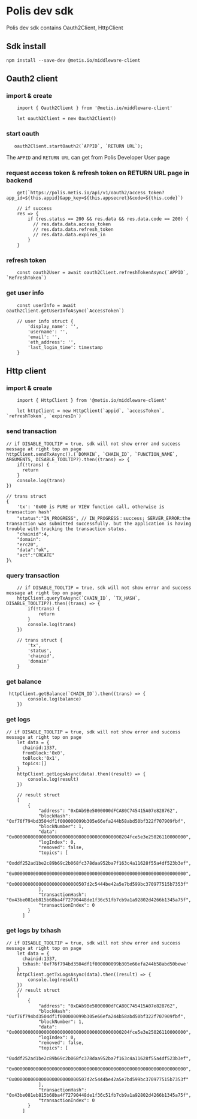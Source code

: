 # Polis dev sdk

Polis dev sdk contains Oauth2Client, HttpClient

## Sdk install
```
npm install --save-dev @metis.io/middleware-client
```

## Oauth2 client

### import & create
```
    import { Oauth2Client } from '@metis.io/middleware-client'

    let oauth2Client = new Oauth2Client()
```

### start oauth
```
   oauth2Client.startOauth2(`APPID`, `RETURN URL`); 
```
The `APPID` and `RETURN URL` can get from Polis Developer User page

### request access token & refresh token on RETURN URL page in backend
```
    get(`https://polis.metis.io/api/v1/oauth2/access_token?app_id=${this.appid}&app_key=${this.appsecret}&code=${this.code}`)

    // if success
    res => {
        if (res.status == 200 && res.data && res.data.code == 200) {
          // res.data.data.access_token
          // res.data.data.refresh_token
          // res.data.data.expires_in
        }
    }      
```

### refresh token
```
    const oauth2User = await oauth2Client.refreshTokenAsync(`APPID`, `RefreshToken`)
```

### get user info
```
    const userInfo = await oauth2Client.getUserInfoAsync(`AccessToken`)

    // user info struct {
        'display_name': '',
        'username': '',
        'email': '',
        'eth_address': '',
        'last_login_time': timestamp
    }
```


## Http client

### import & create
```
    import { HttpClient } from '@metis.io/middleware-client'

    let httpClient = new HttpClient(`appid`, `accessToken`, `refreshToken`, `expiresIn`)
```

### send transaction
    // if DISABLE_TOOLTIP = true, sdk will not show error and success message at right top on page
    httpClient.sendTxAsync().(`DOMAIN`, `CHAIN_ID`, `FUNCTION_NAME`, ARGUMENTS, DISABLE_TOOLTIP?).then((trans) => {
        if(!trans) {
          return
        }
        console.log(trans)
    })

    // trans struct 
    {
        'tx': '0x00 is PURE or VIEW function call, otherwise is transaction hash'
        "status":"IN_PROGRESS", // IN_PROGRESS：success; SERVER_ERROR:the transaction was submitted successfully. but the application is having trouble with tracking the transaction status. 
        "chainid":4,
        "domain":
        "erc20",
        "data":"ok",
        "act":"CREATE"
    }\
###

### query transaction
```
    // if DISABLE_TOOLTIP = true, sdk will not show error and success message at right top on page
    httpClient.queryTxAsync(`CHAIN_ID`, `TX_HASH`, DISABLE_TOOLTIP?).then((trans) => {
        if(!trans) {
            return
        }
        console.log(trans)
    })

    // trans struct {
        'tx',
        'status',
        'chainid',
        'domain'
    }
```
### get balance
```
 httpClient.getBalance(`CHAIN_ID`).then((trans) => {
        console.log(balance)
    })
```
### get logs
```
// if DISABLE_TOOLTIP = true, sdk will not show error and success message at right top on page
    let data = {
      chainid:1337,
      fromBlock:'0x0',
      toBlock:'0x1',
      topics:[]
    }
    httpClient.getLogsAsync(data).then((result) => {
        console.log(result)
    })

    // result struct 
    [
        {
            "address": "0xDAb9Be5000000dFCA80C745415A07e828762",
            "blockHash": "0xf76f794bd3504df1f000000099b305e66efa244b58abd50bf322f707909fbf",
            "blockNumber": 1,
            "data": "0x0000000000000000000000000000000000000000204fce5e3e25026110000000",
            "logIndex": 0,
            "removed": false,
            "topics": [
                "0xddf252ad1be2c89b69c2b068fc378daa952ba7f163c4a11628f55a4df523b3ef",
                "0x0000000000000000000000000000000000000000000000000000000000000000",
                "0x000000000000000000000000507d2c5444be42a5e7bd599bc370977515b7353f"
            ],
            "transactionHash": "0x43be081eb815b68ba4f72790448de1f36c51fb7cb9a1a92802d4266b1345a75f",
            "transactionIndex": 0
        }
      ]
```

### get logs by txhash
```
// if DISABLE_TOOLTIP = true, sdk will not show error and success message at right top on page
    let data = {
      chainid:1337,
      txhash:'0xf76f794bd3504df1f000000099b305e66efa244b58abd50bewe'
    }
    httpClient.getTxLogsAsync(data).then((result) => {
        console.log(result)
    })
    // result struct 
    [
        {
            "address": "0xDAb9Be5000000dFCA80C745415A07e828762",
            "blockHash": "0xf76f794bd3504df1f000000099b305e66efa244b58abd50bf322f707909fbf",
            "blockNumber": 1,
            "data": "0x0000000000000000000000000000000000000000204fce5e3e25026110000000",
            "logIndex": 0,
            "removed": false,
            "topics": [
                "0xddf252ad1be2c89b69c2b068fc378daa952ba7f163c4a11628f55a4df523b3ef",
                "0x0000000000000000000000000000000000000000000000000000000000000000",
                "0x000000000000000000000000507d2c5444be42a5e7bd599bc370977515b7353f"
            ],
            "transactionHash": "0x43be081eb815b68ba4f72790448de1f36c51fb7cb9a1a92802d4266b1345a75f",
            "transactionIndex": 0
        }
      ]
```